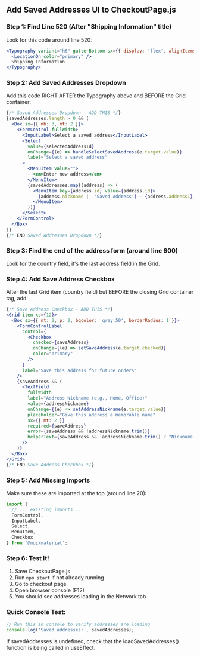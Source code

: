 ## Add Saved Addresses UI to CheckoutPage.js

### Step 1: Find Line 520 (After "Shipping Information" title)
Look for this code around line 520:
```jsx
<Typography variant="h6" gutterBottom sx={{ display: 'flex', alignItems: 'center', gap: 1 }}>
  <LocationOn color="primary" />
  Shipping Information
</Typography>
```

### Step 2: Add Saved Addresses Dropdown
Add this code RIGHT AFTER the Typography above and BEFORE the Grid container:

```jsx
{/* Saved Addresses Dropdown - ADD THIS */}
{savedAddresses.length > 0 && (
  <Box sx={{ mb: 3, mt: 2 }}>
    <FormControl fullWidth>
      <InputLabel>Select a saved address</InputLabel>
      <Select
        value={selectedAddressId}
        onChange={(e) => handleSelectSavedAddress(e.target.value)}
        label="Select a saved address"
      >
        <MenuItem value="">
          <em>Enter new address</em>
        </MenuItem>
        {savedAddresses.map((address) => (
          <MenuItem key={address.id} value={address.id}>
            {address.nickname || 'Saved Address'} - {address.address1}, {address.city}, {address.state}
          </MenuItem>
        ))}
      </Select>
    </FormControl>
  </Box>
)}
{/* END Saved Addresses Dropdown */}
```

### Step 3: Find the end of the address form (around line 600)
Look for the country field, it's the last address field in the Grid.

### Step 4: Add Save Address Checkbox
After the last Grid item (country field) but BEFORE the closing Grid container tag, add:

```jsx
{/* Save Address Checkbox - ADD THIS */}
<Grid item xs={12}>
  <Box sx={{ mt: 2, p: 2, bgcolor: 'grey.50', borderRadius: 1 }}>
    <FormControlLabel
      control={
        <Checkbox
          checked={saveAddress}
          onChange={(e) => setSaveAddress(e.target.checked)}
          color="primary"
        />
      }
      label="Save this address for future orders"
    />
    {saveAddress && (
      <TextField
        fullWidth
        label="Address Nickname (e.g., Home, Office)"
        value={addressNickname}
        onChange={(e) => setAddressNickname(e.target.value)}
        placeholder="Give this address a memorable name"
        sx={{ mt: 2 }}
        required={saveAddress}
        error={saveAddress && !addressNickname.trim()}
        helperText={saveAddress && !addressNickname.trim() ? "Nickname is required to save address" : ""}
      />
    )}
  </Box>
</Grid>
{/* END Save Address Checkbox */}
```

### Step 5: Add Missing Imports
Make sure these are imported at the top (around line 20):
```jsx
import { 
  // ... existing imports ...
  FormControl,
  InputLabel,
  Select,
  MenuItem,
  Checkbox
} from '@mui/material';
```

### Step 6: Test It!
1. Save CheckoutPage.js
2. Run `npm start` if not already running
3. Go to checkout page
4. Open browser console (F12)
5. You should see addresses loading in the Network tab

### Quick Console Test:
```javascript
// Run this in console to verify addresses are loading
console.log('Saved addresses:', savedAddresses);
```

If savedAddresses is undefined, check that the loadSavedAddresses() function is being called in useEffect.
